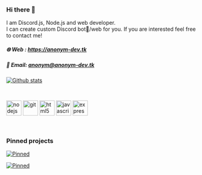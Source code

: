 ### Hi there 👋
I am Discord.js, Node.js and web developer. <br>
I can create custom Discord bot🤖/web for you. If you are interested feel free to contact me!

##### 🌐 Web : https://anonym-dev.tk
##### 📩 Email: anonym@anonym-dev.tk



<!--
Here are some ideas to get you started:

- 🔭 I’m currently working on ...
- 🌱 I’m currently learning ...
- 👯 I’m looking to collaborate on ...
- 🤔 I’m looking for help with ...
- 💬 Ask me about ...
- 📫 How to reach me: ...
- 😄 Pronouns: ...
- ⚡ Fun fact: ...
-->

[![Github stats](https://github-readme-stats.vercel.app/api?username=ANONYM-ANONYM&theme=blue-green&show_icons=true)](https://anonym-dev.tk)
<html>
<br>
<p>
<img src="https://devicons.github.io/devicon/devicon.git/icons/nodejs/nodejs-original-wordmark.svg" alt="nodejs" width="40" height="40"/>
<img src="https://www.vectorlogo.zone/logos/git-scm/git-scm-icon.svg" alt="git" width="40" height="40"/> <img src="https://devicons.github.io/devicon/devicon.git/icons/html5/html5-original-wordmark.svg" alt="html5" width="40" height="40"/>
<img src="https://devicons.github.io/devicon/devicon.git/icons/javascript/javascript-original.svg" alt="javascript" width="40" height="40"/>
<img src="https://devicons.github.io/devicon/devicon.git/icons/express/express-original-wordmark.svg" alt="express" width="40" height="40"/> </p>
<br>
</html>

### Pinned projects
[![Pinned](https://github-readme-stats.vercel.app/api/pin/?username=ANONYM-ANONYM&repo=gold-bot&theme=blue-green&show_icons=true)](https://github.com/ANONYM-ANONYM/gold-bot)

[![Pinned](https://github-readme-stats.vercel.app/api/pin/?username=ANONYM-ANONYM&repo=INVITES.GA&theme=blue-green&show_icons=true)](https://github.com/ANONYM-ANONYM/INVITES.GA)
